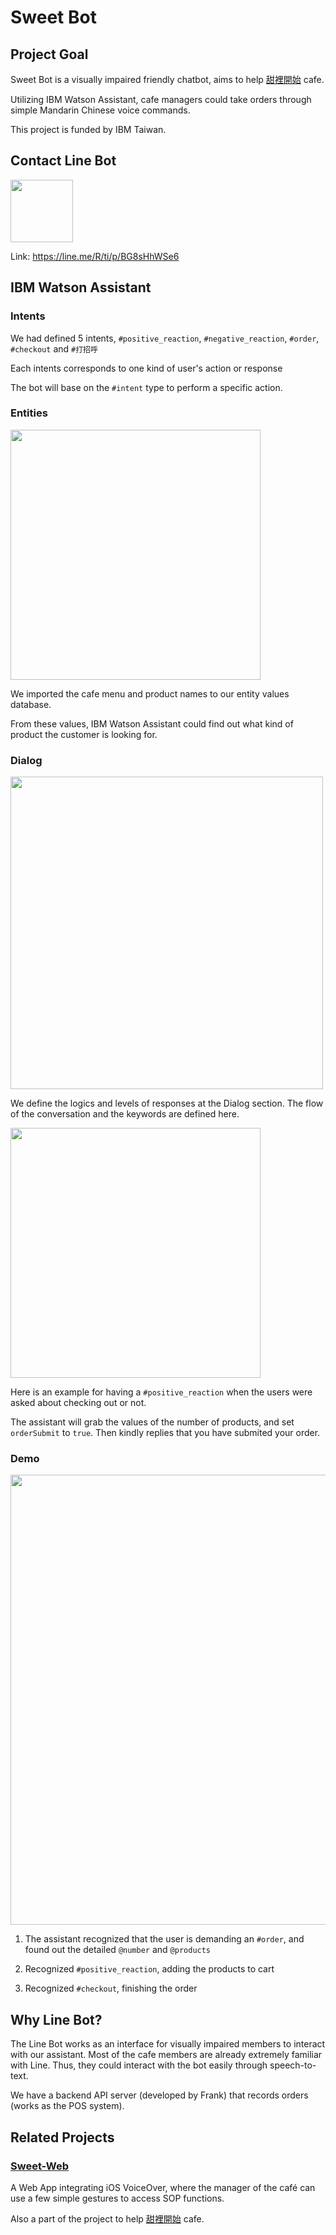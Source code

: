 # Sweet Bot
## Project Goal
Sweet Bot is a visually impaired friendly chatbot, aims to help [甜裡開始](https://www.facebook.com/sweet51909/) cafe.

Utilizing IBM Watson Assistant, cafe managers could take orders through simple Mandarin Chinese voice commands.

This project is funded by IBM Taiwan.

## Contact Line Bot 
<img src ="https://qr-official.line.me/M/BG8sHhWSe6.png" height="100px">

Link: https://line.me/R/ti/p/BG8sHhWSe6

## IBM Watson Assistant

### Intents
We had defined 5 intents, `#positive_reaction`, `#negative_reaction`, `#order`, `#checkout` and `#打招呼`

Each intents corresponds to one kind of user's action or response

The bot will base on the `#intent` type to perform a specific action.

### Entities
<img src="https://i.imgur.com/hafmUmV.png" height="400px">

We imported the cafe menu and product names to our entity values database.

From these values, IBM Watson Assistant could find out what kind of product the customer is looking for.

### Dialog
<img src="https://i.imgur.com/jkWLGLf.png" height="500px">

We define the logics and levels of responses at the Dialog section. The flow of the conversation and the keywords are defined here.

<img src="https://i.imgur.com/uEgJNB8.png" height="400px">

Here is an example for having a `#positive_reaction` when the users were asked about checking out or not.

The assistant will grab the values of the number of products, and set `orderSubmit` to `true`. Then kindly replies that you have submited your order.

### Demo 

<img src="https://i.imgur.com/r1wzm2v.png" height="720px">

1. The assistant recognized that the user is demanding an `#order`, and found out the detailed `@number` and `@products`

2.  Recognized `#positive_reaction`, adding the products to cart

3. Recognized `#checkout`, finishing the order

## Why Line Bot?
The Line Bot works as an interface for visually impaired members to interact with our assistant. Most of the cafe members are already extremely familiar with Line. Thus, they could interact with the bot easily through speech-to-text.

We have a backend API server (developed by Frank) that records orders (works as the POS system).

## Related Projects
### [Sweet-Web](https://github.com/CryoliteZ/Sweet-Web)

A Web App integrating iOS VoiceOver, where the manager of the café can use a few simple gestures to access SOP functions.

Also a part of the project to help  [甜裡開始](https://www.facebook.com/sweet51909/) cafe.